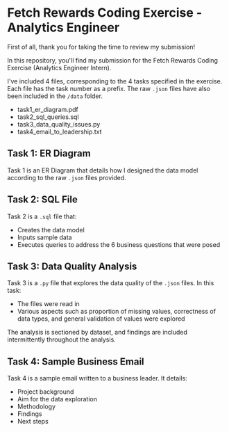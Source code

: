 # Fetch Rewards Coding Exercise - Analytics Engineer

First of all, thank you for taking the time to review my submission!

In this repository, you'll find my submission for the Fetch Rewards Coding Exercise (Analytics Engineer Intern).

I've included 4 files, corresponding to the 4 tasks specified in the exercise. Each file has the task number as a prefix. The raw `.json` files have also been included in the `/data` folder.
- task1_er_diagram.pdf
- task2_sql_queries.sql
- task3_data_quality_issues.py
- task4_email_to_leadership.txt

## Task 1: ER Diagram

Task 1 is an ER Diagram that details how I designed the data model according to the raw `.json` files provided.

## Task 2: SQL File

Task 2 is a `.sql` file that:
- Creates the data model
- Inputs sample data
- Executes queries to address the 6 business questions that were posed

## Task 3: Data Quality Analysis

Task 3 is a `.py` file that explores the data quality of the `.json` files. In this task:
- The files were read in
- Various aspects such as proportion of missing values, correctness of data types, and general validation of values were explored

The analysis is sectioned by dataset, and findings are included intermittently throughout the analysis.

## Task 4: Sample Business Email

Task 4 is a sample email written to a business leader. It details:
- Project background
- Aim for the data exploration
- Methodology
- Findings
- Next steps
